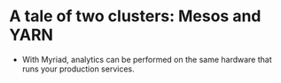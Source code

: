
# A tale of two clusters: Mesos and YARN

* With Myriad, analytics can be performed on the same hardware that runs your production services.


